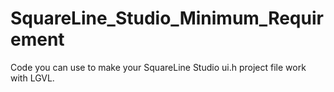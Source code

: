 # SquareLine_Studio_Minimum_Requirement
Code you can use to make your SquareLine Studio ui.h project file work with LGVL.
